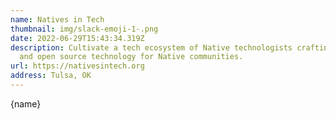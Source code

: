 ```yaml
---
name: Natives in Tech
thumbnail: img/slack-emoji-1-.png
date: 2022-06-29T15:43:34.319Z
description: Cultivate a tech ecosystem of Native technologists crafting free
  and open source technology for Native communities.
url: https://nativesintech.org
address: Tulsa, OK
---
```


{name}